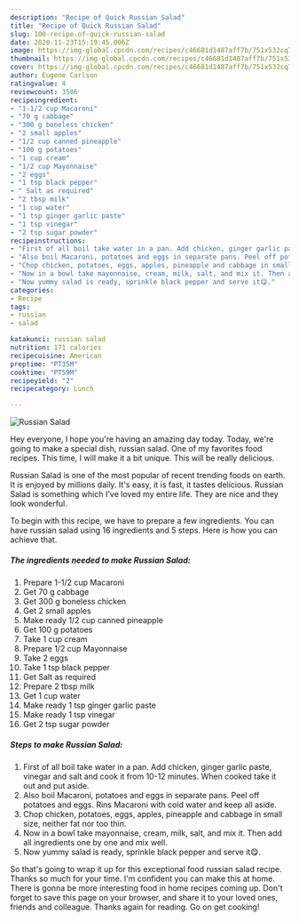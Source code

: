 ```yaml
---
description: "Recipe of Quick Russian Salad"
title: "Recipe of Quick Russian Salad"
slug: 100-recipe-of-quick-russian-salad
date: 2020-11-23T15:19:45.006Z
image: https://img-global.cpcdn.com/recipes/c46681d1487aff7b/751x532cq70/russian-salad-recipe-main-photo.jpg
thumbnail: https://img-global.cpcdn.com/recipes/c46681d1487aff7b/751x532cq70/russian-salad-recipe-main-photo.jpg
cover: https://img-global.cpcdn.com/recipes/c46681d1487aff7b/751x532cq70/russian-salad-recipe-main-photo.jpg
author: Eugene Carlson
ratingvalue: 4
reviewcount: 3586
recipeingredient:
- "1-1/2 cup Macaroni"
- "70 g cabbage"
- "300 g boneless chicken"
- "2 small apples"
- "1/2 cup canned pineapple"
- "100 g potatoes"
- "1 cup cream"
- "1/2 cup Mayonnaise"
- "2 eggs"
- "1 tsp black pepper"
- " Salt as required"
- "2 tbsp milk"
- "1 cup water"
- "1 tsp ginger garlic paste"
- "1 tsp vinegar"
- "2 tsp sugar powder"
recipeinstructions:
- "First of all boil take water in a pan. Add chicken, ginger garlic paste, vinegar and salt and cook it from 10-12 minutes. When cooked take it out and put aside."
- "Also boil Macaroni, potatoes and eggs in separate pans. Peel off potatoes and eggs. Rins Macaroni with cold water and keep all aside."
- "Chop chicken, potatoes, eggs, apples, pineapple and cabbage in small size, neither fat nor too thin."
- "Now in a bowl take mayonnaise, cream, milk, salt, and mix it. Then add all ingredients one by one and mix well."
- "Now yummy salad is ready, sprinkle black pepper and serve it😋."
categories:
- Recipe
tags:
- russian
- salad

katakunci: russian salad 
nutrition: 171 calories
recipecuisine: American
preptime: "PT35M"
cooktime: "PT59M"
recipeyield: "2"
recipecategory: Lunch

---
```



![Russian Salad](https://img-global.cpcdn.com/recipes/c46681d1487aff7b/751x532cq70/russian-salad-recipe-main-photo.jpg)

Hey everyone, I hope you're having an amazing day today. Today, we're going to make a special dish, russian salad. One of my favorites food recipes. This time, I will make it a bit unique. This will be really delicious.

Russian Salad is one of the most popular of recent trending foods on earth. It is enjoyed by millions daily. It's easy, it is fast, it tastes delicious. Russian Salad is something which I've loved my entire life. They are nice and they look wonderful.




To begin with this recipe, we have to prepare a few ingredients. You can have russian salad using 16 ingredients and 5 steps. Here is how you can achieve that.

<!--inarticleads1-->

##### The ingredients needed to make Russian Salad:

1. Prepare 1-1/2 cup Macaroni
1. Get 70 g cabbage
1. Get 300 g boneless chicken
1. Get 2 small apples
1. Make ready 1/2 cup canned pineapple
1. Get 100 g potatoes
1. Take 1 cup cream
1. Prepare 1/2 cup Mayonnaise
1. Take 2 eggs
1. Take 1 tsp black pepper
1. Get  Salt as required
1. Prepare 2 tbsp milk
1. Get 1 cup water
1. Make ready 1 tsp ginger garlic paste
1. Make ready 1 tsp vinegar
1. Get 2 tsp sugar powder




<!--inarticleads2-->

##### Steps to make Russian Salad:

1. First of all boil take water in a pan. Add chicken, ginger garlic paste, vinegar and salt and cook it from 10-12 minutes. When cooked take it out and put aside.
1. Also boil Macaroni, potatoes and eggs in separate pans. Peel off potatoes and eggs. Rins Macaroni with cold water and keep all aside.
1. Chop chicken, potatoes, eggs, apples, pineapple and cabbage in small size, neither fat nor too thin.
1. Now in a bowl take mayonnaise, cream, milk, salt, and mix it. Then add all ingredients one by one and mix well.
1. Now yummy salad is ready, sprinkle black pepper and serve it😋.




So that's going to wrap it up for this exceptional food russian salad recipe. Thanks so much for your time. I'm confident you can make this at home. There is gonna be more interesting food in home recipes coming up. Don't forget to save this page on your browser, and share it to your loved ones, friends and colleague. Thanks again for reading. Go on get cooking!
